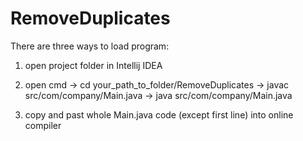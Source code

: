 # RemoveDuplicates

There are three ways to load program:

1) open project folder in Intellij IDEA

2) open cmd -> cd your_path_to_folder/RemoveDuplicates -> javac src/com/company/Main.java -> java src/com/company/Main.java

3) copy and past whole Main.java code (except first line) into online compiler
